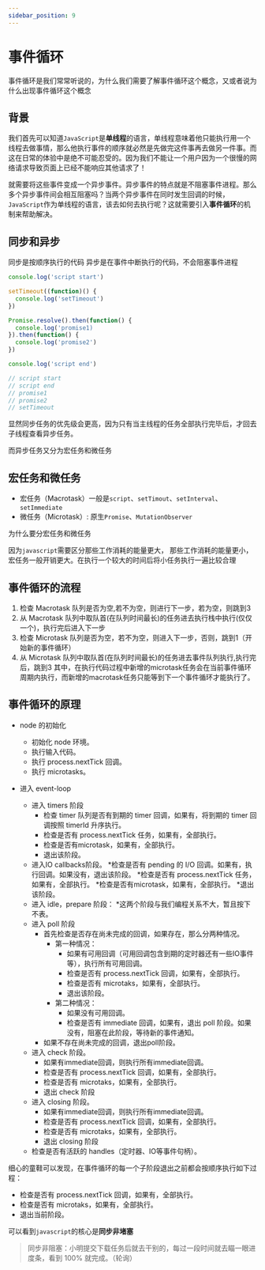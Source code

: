 ```yaml
---
sidebar_position: 9
---
```


# 事件循环

事件循环是我们常常听说的，为什么我们需要了解事件循环这个概念，又或者说为什么出现事件循环这个概念

## 背景

我们首先可以知道```JavaScript```是**单线程**的语言，单线程意味着他只能执行用一个线程去做事情，那么他执行事件的顺序就必然是先做完这件事再去做另一件事。而这在日常的体验中是绝不可能忍受的。因为我们不能让一个用户因为一个很慢的网络请求导致页面上已经不能响应其他请求了！

就需要将这些事件变成一个异步事件。异步事件的特点就是不阻塞事件进程。那么多个异步事件间会相互阻塞吗？当两个异步事件在同时发生回调的时候，```JavaScript```作为单线程的语言，该去如何去执行呢？这就需要引入**事件循环**的机制来帮助解决。

## 同步和异步

同步是按顺序执行的代码
异步是在事件中断执行的代码，不会阻塞事件进程

```js
console.log('script start')

setTimeout((function)() {
  console.log('setTimeout')
})

Promise.resolve().then(function() {
  console.log('promise1)
}).then(function() {
  console.log('promise2')
})

console.log('script end')

// script start
// script end
// promise1
// promise2
// setTimeout
```

显然同步任务的优先级会更高，因为只有当主线程的任务全部执行完毕后，才回去子线程查看异步任务。

而异步任务又分为宏任务和微任务

## 宏任务和微任务

* 宏任务（Macrotask）一般是```script```、```setTimout```、```setInterval```、```setImmediate```
* 微任务（Microtask）: 原生```Promise```、```MutationObserver```

为什么要分宏任务和微任务

因为```javascript```需要区分那些工作消耗的能量更大， 那些工作消耗的能量更小，宏任务一般开销更大。在执行一个较大的时间后将小任务执行一遍比较合理

## 事件循环的流程

1. 检查 Macrotask 队列是否为空,若不为空，则进行下一步，若为空，则跳到3
2. 从 Macrotask 队列中取队首(在队列时间最长)的任务进去执行栈中执行(仅仅一个)，执行完后进入下一步
3. 检查 Microtask 队列是否为空，若不为空，则进入下一步，否则，跳到1（开始新的事件循环）
4. 从 Microtask 队列中取队首(在队列时间最长)的任务进去事件队列执行,执行完后，跳到3 其中，在执行代码过程中新增的microtask任务会在当前事件循环周期内执行，而新增的macrotask任务只能等到下一个事件循环才能执行了。

## 事件循环的原理

* node 的初始化
  * 初始化 node 环境。
  * 执行输入代码。
  * 执行 process.nextTick 回调。
  * 执行 microtasks。


* 进入 event-loop
  * 进入 timers 阶段
    * 检查 timer 队列是否有到期的 timer 回调，如果有，将到期的 timer 回调按照 timerId 升序执行。
    * 检查是否有 process.nextTick 任务，如果有，全部执行。
    * 检查是否有microtask，如果有，全部执行。
    * 退出该阶段。
  * 进入IO callbacks阶段。
    *检查是否有 pending 的 I/O 回调。如果有，执行回调。如果没有，退出该阶段。
    *检查是否有 process.nextTick 任务，如果有，全部执行。
    *检查是否有microtask，如果有，全部执行。
    *退出该阶段。
  * 进入 idle，prepare 阶段：
    *这两个阶段与我们编程关系不大，暂且按下不表。
  * 进入 poll 阶段
    * 首先检查是否存在尚未完成的回调，如果存在，那么分两种情况。
      * 第一种情况：
        * 如果有可用回调（可用回调包含到期的定时器还有一些IO事件等），执行所有可用回调。
        * 检查是否有 process.nextTick 回调，如果有，全部执行。
        * 检查是否有 microtaks，如果有，全部执行。
        * 退出该阶段。
      * 第二种情况：
        * 如果没有可用回调。
        * 检查是否有 immediate 回调，如果有，退出 poll 阶段。如果没有，阻塞在此阶段，等待新的事件通知。
    * 如果不存在尚未完成的回调，退出poll阶段。
  * 进入 check 阶段。
    * 如果有immediate回调，则执行所有immediate回调。
    * 检查是否有 process.nextTick 回调，如果有，全部执行。
    * 检查是否有 microtaks，如果有，全部执行。
    * 退出 check 阶段
  * 进入 closing 阶段。
    * 如果有immediate回调，则执行所有immediate回调。
    * 检查是否有 process.nextTick 回调，如果有，全部执行。
    * 检查是否有 microtaks，如果有，全部执行。
    * 退出 closing 阶段
  * 检查是否有活跃的 handles（定时器、IO等事件句柄）。

细心的童鞋可以发现，在事件循环的每一个子阶段退出之前都会按顺序执行如下过程：
  * 检查是否有 process.nextTick 回调，如果有，全部执行。
  * 检查是否有 microtaks，如果有，全部执行。
  * 退出当前阶段。

可以看到```javascript```的核心是**同步非堵塞**

> 同步非阻塞：小明提交下载任务后就去干别的，每过一段时间就去瞄一眼进度条，看到 100% 就完成。（轮询）

